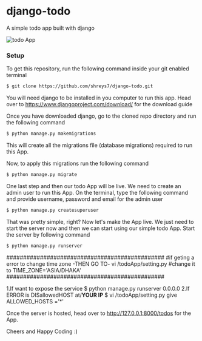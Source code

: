 # django-todo
A simple todo app built with django

![todo App](https://raw.githubusercontent.com/shreys7/django-todo/develop/staticfiles/todoApp.png)
### Setup
To get this repository, run the following command inside your git enabled terminal
```bash
$ git clone https://github.com/shreys7/django-todo.git
```
You will need django to be installed in you computer to run this app. Head over to https://www.djangoproject.com/download/ for the download guide

Once you have downloaded django, go to the cloned repo directory and run the following command

```bash
$ python manage.py makemigrations
```

This will create all the migrations file (database migrations) required to run this App.

Now, to apply this migrations run the following command
```bash
$ python manage.py migrate
```

One last step and then our todo App will be live. We need to create an admin user to run this App. On the terminal, type the following command and provide username, password and email for the admin user
```bash
$ python manage.py createsuperuser
```

That was pretty simple, right? Now let's make the App live. We just need to start the server now and then we can start using our simple todo App. Start the server by following command

```bash
$ python manage.py runserver
```
###############################################
#if geting a error to change time zone -THEN GO TO-
vi /todoApp/setting.py
#change it to TIME_ZONE='ASIA/DHAKA'
###############################################

1.If want to expose the service 
$ python manage.py runserver 0.0.0.0
2.If ERROR is DISallowedHOST at/**YOUR IP**
$ vi /todoApp/setting.py
give ALLOWED_HOSTS ='*'

Once the server is hosted, head over to http://127.0.0.1:8000/todos for the App.

Cheers and Happy Coding :)
